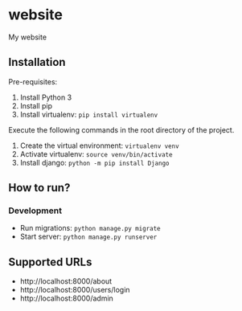 # website

My website

## Installation

Pre-requisites:

1. Install Python 3
1. Install pip
1. Install virtualenv: `pip install virtualenv`

Execute the following commands in the root directory of the project.

1. Create the virtual environment: `virtualenv venv`
1. Activate virtualenv: `source venv/bin/activate`
1. Install django: `python -m pip install Django`

## How to run?

### Development

* Run migrations: `python manage.py migrate`
* Start server: `python manage.py runserver`

## Supported URLs

* http://localhost:8000/about
* http://localhost:8000/users/login
* http://localhost:8000/admin
